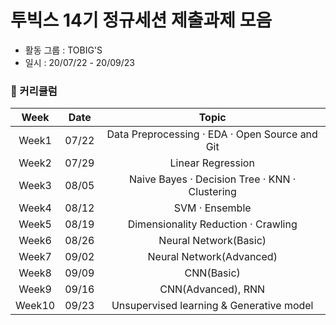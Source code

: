 # 투빅스 14기 정규세션 제출과제 모음

* 활동 그룹 : TOBIG'S
* 일시 : 20/07/22 - 20/09/23

### &#128197; 커리큘럼
Week | Date | Topic
:-: | :-: | :-: 
Week1 | 07/22 | Data Preprocessing · EDA · Open Source and Git
Week2 | 07/29 | Linear Regression
Week3 | 08/05 | Naive Bayes · Decision Tree · KNN · Clustering
Week4 | 08/12 | SVM · Ensemble
Week5 | 08/19 | Dimensionality Reduction · Crawling
Week6 | 08/26 | Neural Network(Basic)
Week7 | 09/02 | Neural Network(Advanced)
Week8 | 09/09 | CNN(Basic)
Week9 | 09/16 | CNN(Advanced), RNN
Week10 | 09/23 | Unsupervised learning & Generative model
